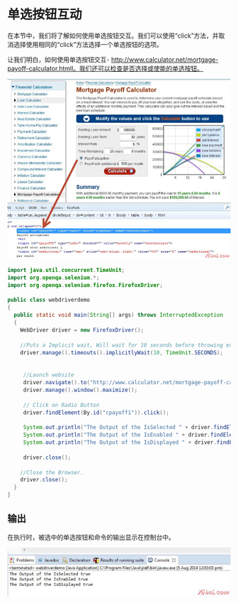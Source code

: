 # 单选按钮互动

在本节中，我们将了解如何使用单选按钮交互。我们可以使用“click”方法，并取消选择使用相同的“click”方法选择一个单选按钮的选项。

让我们明白，如何使用单选按钮交互- http://www.calculator.net/mortgage-payoff-calculator.htmll。我们还可以检查是否选择或使能的单选按钮。

![selenium_ide_178](images/21041GF4-0.jpg)

```java
import java.util.concurrent.TimeUnit;
import org.openqa.selenium.*;
import org.openqa.selenium.firefox.FirefoxDriver;

public class webdriverdemo
{
  public static void main(String[] args) throws InterruptedException
  {
	WebDriver driver = new FirefoxDriver();

    //Puts a Implicit wait, Will wait for 10 seconds before throwing exception
	driver.manage().timeouts().implicitlyWait(10, TimeUnit.SECONDS);

	 
	 //Launch website
	 driver.navigate().to("http://www.calculator.net/mortgage-payoff-calculator.htmll");
	 driver.manage().window().maximize();
	 
	 // Click on Radio Button
	 driver.findElement(By.id("cpayoff1")).click();
	 
	 System.out.println("The Output of the IsSelected " + driver.findElement(By.id("cpayoff1")).isSelected());
	 System.out.println("The Output of the IsEnabled " + driver.findElement(By.id("cpayoff1")).isEnabled());
	 System.out.println("The Output of the IsDisplayed " + driver.findElement(By.id("cpayoff1")).isDisplayed());

	 driver.close(); 
    
	//Close the Browser.
    driver.close();    
  }
}

```

## 输出

在执行时，被选中的单选按钮和命令的输出显示在控制台中。

![selenium_ide_179](images/21041J0K-1.jpg)